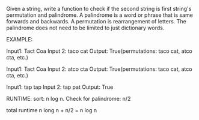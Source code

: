 Given a string, write a function to check if the second string is first string's permutation and palindrome. A palindrome is a word or phrase that is same forwards and backwards. A permutation is rearrangement of letters. The palindrome does not need to be limited
to just dictionary words.

EXAMPLE:

Input1: Tact Coa
Input 2: taco cat
Output: True(permutations: taco cat, atco cta, etc.)

Input1: Tact Coa
Input 2: atco cta
Output: True(permutations: taco cat, atco cta, etc.)

Input1: tap tap
Input 2: tap pat
Output: True

RUNTIME: sort: n log n. Check for palindrome: n/2

total runtime n long n + n/2 = n log n
